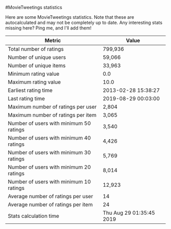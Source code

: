 #MovieTweetings statistics

Here are some MovieTweetings statistics. Note that these are autocalculated and may not be completely up to date. Any interesting stats missing here? Ping me, and I'll add them!

Metric | Value
--- | ---
Total number of ratings                 | 799,936
Number of unique users                  | 59,066
Number of unique items                  | 33,963
Minimum rating value                    | 0.0
Maximum rating value                    | 10.0
Earliest rating time                    | 2013-02-28 15:38:27
Last rating time                        | 2019-08-29 00:03:00
Maximum number of ratings per user      | 2,804
Maximum number of ratings per item      | 3,065
Number of users with minimum 50 ratings | 3,540
Number of users with minimum 40 ratings | 4,426
Number of users with minimum 30 ratings | 5,769
Number of users with minimum 20 ratings | 8,014
Number of users with minimum 10 ratings | 12,923
Average number of ratings per user      | 14
Average number of ratings per item      | 24
Stats calculation time                  | Thu Aug 29 01:35:45 2019

